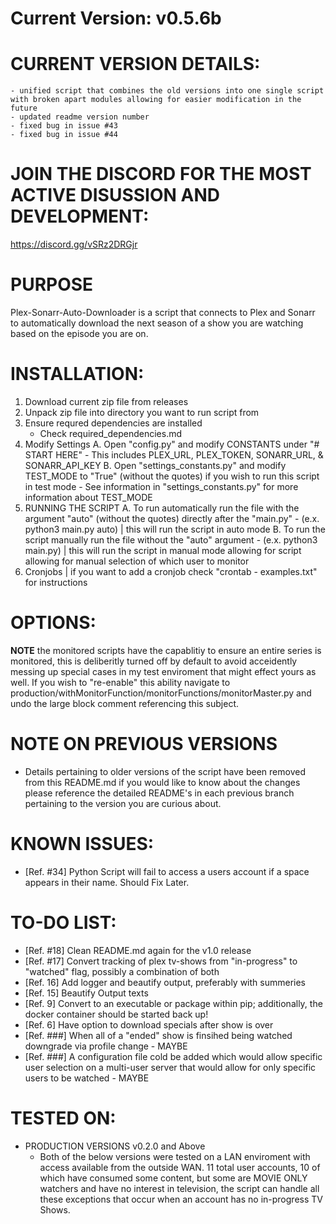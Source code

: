 # Current Version: v0.5.6b

# CURRENT VERSION DETAILS:
    - unified script that combines the old versions into one single script with broken apart modules allowing for easier modification in the future
    - updated readme version number
    - fixed bug in issue #43
    - fixed bug in issue #44

# JOIN THE DISCORD FOR THE MOST ACTIVE DISUSSION AND DEVELOPMENT:
https://discord.gg/vSRz2DRGjr

# PURPOSE
Plex-Sonarr-Auto-Downloader is a script that connects to Plex and Sonarr to automatically
download the next season of a show you are watching based on the episode you are on.

# INSTALLATION:
1. Download current zip file from releases
2. Unpack zip file into directory you want to run script from
3. Ensure requred dependencies are installed
    - Check required_dependencies.md
4. Modify Settings
    A. Open "config.py" and modify CONSTANTS under "# START HERE"
        - This includes PLEX_URL, PLEX_TOKEN, SONARR_URL, & SONARR_API_KEY
    B. Open "settings_constants.py" and modify TEST_MODE to "True" (without the quotes) if you wish to run this script in test mode
        - See information in "settings_constants.py" for more information about TEST_MODE
5. RUNNING THE SCRIPT
    A. To run automatically run the file with the argument "auto" (without the quotes) directly after the "main.py"
        - (e.x. python3 main.py auto) | this will run the script in auto mode
    B. To run the script manually run the file without the "auto" argument
        - (e.x. python3 main.py) | this will run the script in manual mode allowing for script allowing for manual selection of which user to monitor
6. Cronjobs | if you want to add a cronjob check "crontab - examples.txt" for instructions

# OPTIONS:
  **NOTE** the monitored scripts have the capablitiy to ensure an entire series is monitored, this is deliberitly turned off by default to avoid acceidently messing up special cases in my test enviroment that might effect yours as well. If you wish to "re-enable" this ability navigate to production/withMonitorFunction/monitorFunctions/monitorMaster.py and undo the large block comment referencing this subject.

# NOTE ON PREVIOUS VERSIONS
- Details pertaining to older versions of the script have been removed from this README.md if you would like to know about the changes please reference the detailed README's in each previous branch pertaining to the version you are curious about.

# KNOWN ISSUES:
- [Ref. #34] Python Script will fail to access a users account if a space appears in their name. Should Fix Later.

# TO-DO LIST:
- [Ref. #18] Clean README.md again for the v1.0 release
- [Ref. #17] Convert tracking of plex tv-shows from "in-progress" to "watched" flag, possibly a combination of both
- [Ref. 16] Add logger and beautify output, preferably with summeries
- [Ref. 15] Beautify Output texts
- [Ref. 9] Convert to an executable or package within pip; additionally, the docker container should be started back up!
- [Ref. 6] Have option to download specials after show is over
- [Ref. ###] When all of a "ended" show is finsihed being watched downgrade via profile change - MAYBE
- [Ref. ###] A configuration file cold be added which would allow specific user selection on a multi-user server that would allow for only specific users to be watched - MAYBE

# TESTED ON:
- PRODUCTION VERSIONS v0.2.0 and Above
    - Both of the below versions were tested on a LAN enviroment with access available from the outside WAN. 11 total user accounts, 10 of which have consumed some content, but some are MOVIE ONLY watchers and have no interest in television, the script can handle all these exceptions that occur when an account has no in-progress TV Shows.
